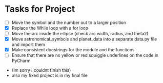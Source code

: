 # Tasks for Project
- [ ] Move the symbol and the number out to a larger position
- [X] Replace the While loop with a for loop
- [ ] Move the arc inside the ellipse (check arc width, radius, and theta2)
- [X] Move astronomical_symbols and planet_data into a separate data.py file and import them
- [X] Make consistent docstrings for the module and the functions
- [ ] Ensure that there are no yellow or red squiggle underlines on the code in PyCharm
* (Im sorry I couldnt finish this)
* also my fixed project is in my final file
